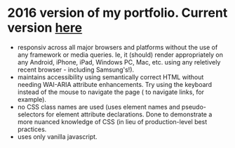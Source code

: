 # 2016 version of my portfolio. Current version [here](http://marknewman.me/)

- responsiv across all major browsers and platforms without the use of any framework or media queries. Ie, it (should) render appropriately on any Android, iPhone, iPad, Windows PC, Mac, etc. using any reletively recent browser - including Samsung's!).
- maintains accessibility using semantically correct HTML without needing WAI-ARIA attribute enhancements. Try using the keyboard instead of the mouse to navigate the page (<TAB> to navigate links, for example).
- no CSS class names are used (uses element names and pseudo-selectors for element attribute declarations. Done to demonstrate a more nuanced knowledge of CSS (in lieu of production-level best practices.
- uses only vanilla javascript.
